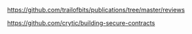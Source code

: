 https://github.com/trailofbits/publications/tree/master/reviews


https://github.com/crytic/building-secure-contracts